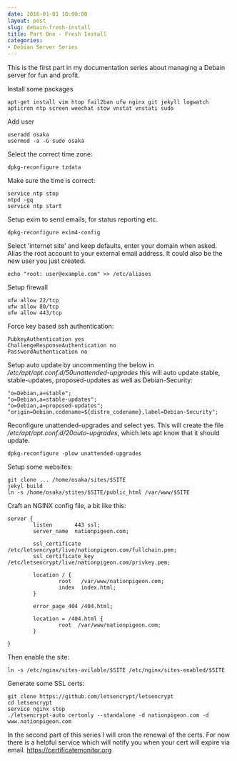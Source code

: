```yaml
---
date: 2016-01-01 10:00:00
layout: post
slug: debain-fresh-install
title: Part One - Fresh Install 
categories:
- Debian Server Series
---
```

This is the first part in my documentation series about managing a Debain server for fun and profit.

Install some packages

    apt-get install vim htop fail2ban ufw nginx git jekyll logwatch apticron ntp screen weechat stow vnstat vnstati sudo

Add user

    useradd osaka
    usermod -a -G sudo osaka

Select the correct time zone: 

	dpkg-reconfigure tzdata

Make sure the time is correct:

	service ntp stop
	ntpd -gq
	service ntp start

Setup exim to send emails, for status reporting etc.

	dpkg-reconfigure exim4-config

Select 'internet site' and keep defaults, enter your domain when asked.
Alias the root account to your external email address. It could also be the new user you just created.

	echo "root: user@example.com" >> /etc/aliases

Setup firewall

    ufw allow 22/tcp
    ufw allow 80/tcp 
    ufw allow 443/tcp

Force key based ssh authentication: 

    PubkeyAuthentication yes
    ChallengeResponseAuthentication no 
    PasswordAuthentication no        

Setup auto update by uncommenting the below in */etc/apt/apt.conf.d/50unattended-upgrades* this will auto update stable, stable-updates, proposed-updates as well as Debian-Security:

	"o=Debian,a=stable";
	"o=Debian,a=stable-updates";
	"o=Debian,a=proposed-updates";
	"origin=Debian,codename=${distro_codename},label=Debian-Security";

Reconfigure unattended-upgrades and select yes. This will create the file */etc/apt/apt.conf.d/20auto-upgrades*, which lets apt know that it should update.

	dpkg-reconfigure -plow unattended-upgrades

Setup some websites:

    git clone ... /home/osaka/sites/$SITE
    jekyl build
    ln -s /home/osaka/stites/$SITE/public_html /var/www/$SITE

Craft an NGINX config file, a bit like this:

    server {
            listen       443 ssl;
            server_name  nationpigeon.com;

            ssl_certificate /etc/letsencrypt/live/nationpigeon.com/fullchain.pem;
            ssl_certificate_key /etc/letsencrypt/live/nationpigeon.com/privkey.pem;

            location / {
                    root   /var/www/nationpigeon.com;
                    index  index.html;
            }

            error_page 404 /404.html;

            location = /404.html {
                    root  /var/www/nationpigeon.com;
            }

    }

Then enable the site:

    ln -s /etc/nginx/sites-avilable/$SITE /etc/nginx/sites-enabled/$SITE

Generate some SSL certs:

    git clone https://github.com/letsencrypt/letsencrypt
    cd letsencrypt
    service nginx stop
    ./letsencrypt-auto certonly --standalone -d nationpigeon.com -d www.nationpigeon.com

In the second part of this series I will cron the renewal of the certs. For now there is a helpful service which will notify you when your cert will expire via email. <https://certificatemonitor.org>
